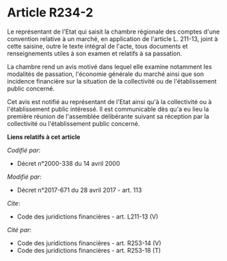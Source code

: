 # Article R234-2

Le représentant de l'Etat qui saisit la chambre régionale des comptes d'une convention relative à un marché, en application
de l'article L. 211-13, joint à cette saisine, outre le texte intégral de l'acte, tous documents et renseignements utiles à
son examen et relatifs à sa passation. 

La chambre rend un avis motivé dans lequel elle examine notamment les modalités de passation, l'économie générale du marché
ainsi que son incidence financière sur la situation de la collectivité ou de l'établissement public concerné. 

Cet avis est notifié au représentant de l'Etat ainsi qu'à la collectivité ou à l'établissement public intéressé. Il est
communicable dès qu'a eu lieu la première réunion de l'assemblée délibérante suivant sa réception par la collectivité ou
l'établissement public concerné.

**Liens relatifs à cet article**

_Codifié par_:

  - Décret n°2000-338 du 14 avril 2000

_Modifié par_:

  - Décret n°2017-671 du 28 avril 2017 - art. 113

_Cite_:

  - Code des juridictions financières - art. L211-13 (V)

_Cité par_:

  - Code des juridictions financières - art. R253-14 (V)
  - Code des juridictions financières - art. R253-18 (T)
